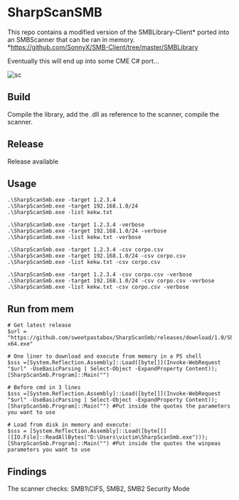 # SharpScanSMB

This repo contains a modified version of the SMBLibrary-Client* ported into an SMBScanner that can be ran in memory.
*https://github.com/SonnyX/SMB-Client/tree/master/SMBLibrary

Eventually this will end up into some CME C# port... 

![sc](https://github.com/sweetpastabox/SharpScanSmb/assets/66618339/df606785-1a94-4a44-9381-5d47a0bc3050)


## Build

Compile the library, add the .dll as reference to the scanner, compile the scanner. 

## Release

Release available

## Usage

```
.\SharpScanSmb.exe -target 1.2.3.4
.\SharpScanSmb.exe -target 192.168.1.0/24
.\SharpScanSmb.exe -list kekw.txt

.\SharpScanSmb.exe -target 1.2.3.4 -verbose
.\SharpScanSmb.exe -target 192.168.1.0/24 -verbose
.\SharpScanSmb.exe -list kekw.txt -verbose

.\SharpScanSmb.exe -target 1.2.3.4 -csv corpo.csv
.\SharpScanSmb.exe -target 192.168.1.0/24 -csv corpo.csv
.\SharpScanSmb.exe -list kekw.txt -csv corpo.csv

.\SharpScanSmb.exe -target 1.2.3.4 -csv corpo.csv -verbose
.\SharpScanSmb.exe -target 192.168.1.0/24 -csv corpo.csv -verbose
.\SharpScanSmb.exe -list kekw.txt -csv corpo.csv -verbose
```

## Run from mem

```
# Get latest release
$url = "https://github.com/sweetpastabox/SharpScanSmb/releases/download/1.0/SharpScanSMB-x64.exe"

# One liner to download and execute from memory in a PS shell
$sss =[System.Reflection.Assembly]::Load([byte[]](Invoke-WebRequest "$url" -UseBasicParsing | Select-Object -ExpandProperty Content)); [SharpScanSmb.Program]::Main("")

# Before cmd in 3 lines
$sss =[System.Reflection.Assembly]::Load([byte[]](Invoke-WebRequest "$url" -UseBasicParsing | Select-Object -ExpandProperty Content));
[SharpScanSmb.Program]::Main("") #Put inside the quotes the parameters you want to use

# Load from disk in memory and execute:
$sss = [System.Reflection.Assembly]::Load([byte[]]([IO.File]::ReadAllBytes("D:\Users\victim\SharpScanSmb.exe")));
[SharpScanSmb.Program]::Main("") #Put inside the quotes the winpeas parameters you want to use
```

## Findings

The scanner checks: SMB1\CIFS, SMB2, SMB2 Security Mode
